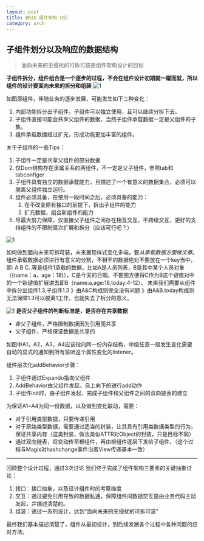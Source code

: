 ```yaml
---
layout: post
title: BRIX 组件架构（四）
category: arch
---
```


## 子组件划分以及响应的数据结构

> 面向未来的无侵扰的可拆可装是组件架构设计的目标

**子组件拆分，组件组合是一个逐步的过程，不会在组件设计初期就一蹴而就，所以组件的设计要面向未来的拆分和组装**
![1](/brix/assets/img/brix-arch/4/1.jpg)

如图原组件，伴随业务的逐步发展，可能发生如下三种变化：

1. 内部功能拆分出子组件，子组件可以独立使用，且可以继续分拆下去。
2. 子组件直接可能会共享父组件的数据，当然子组件承载数据一定是父组件的子集。
3. 组件承载数据经过扩充，形成功能更加丰富的组件。

关于子组件的一些Tips：

1. 子组件一定是共享父组件的部分数据
2. 仅Dom结构存在隶属关系的两组件，不一定是父子组件，参照tab和tabconfiger
3. 子组件具有独立的数据承载能力，且描述了一个有意义的数据集合，必须可以脱离父组件独立运行。
4. 组件必须具备，在使用一段时间之后，必须具备的能力：
	1. 在不改变原有接口的前提下，拆出子组件的能力
	2. 扩充数据，组合新组件的能力
5. 尽最大努力保障，仅直接父子组件之间存在相互交互，不跨级交互，更好的支持组件的不限制层次扩展和拆分（应该可行吧？）

![1](/brix/assets/img/brix-arch/4/2.jpg)

如何做到面向未来可拆可装，未来展现样式变化多端，要*从承载数据方面做文章*。
组件承载数据必须进行有意义的分割，不相干的数据绝对不要放在一个key当中。即:
A B C..等是组件1承载的数据，比如A是人员列表，B是其中某个人员对象（{name：a，age：18}），C是今天的日期。不要图方便将C作为B这个键值对中的一个新键值扩展进去即B（name:a,age:18,today:4-12）。
未来我们需要从组件中拆分出组件1.3,子组件1.3
》由A&C构成则完全没有问题
》由A&B.today构成则无法保障1.3可以脱离1工作，也就失去了拆分的意义。

![1](/brix/assets/img/brix-arch/4/3.png)
**是否父子组件的判断标准是，是否存在共享数据**

- 非父子组件，严格限制数据因为引用而共享
- 父子组件，严格保证数据是共享的

如图中A1，A2，A3，A4应该指向同一份内存结构，中级任意一级发生变化需要自动的显式的通知到所有监听这个属性变化的listener。

组件层次化addBehavior步骤：

1. 子组件通过Expando指向父组件
2. AddBehavior由父组件发起，自上向下的进行add动作
3. 子组件init时，由子组件发起，完成子组件和父组件之间的双向链表的建立

为保证A1~A4为同一份数据，以及做到变化联动，需要：

- 对于引用类型数据，只要传递引用
- 对于原始类型数据，需要通过适当的封装，让其具有引用类数据类型的行为，保证共享内存（这类封装，做法类似ATTR对Object的封装，只是目标不同）
- 通过双向链表，将变动传至根组件，再由根组件逐层下发给子组件，（这个过程与Magix对hashchange事件沿着View传递基本一致）

---
回顾整个设计过程，通过3次讨论
我们终于完成了组件架构三要素的关键抽象讨论：

1. 接口：接口抽象，以及设计组件时的考察维度
2. 交互：通过避免引用导致的数据私通，保障组件间数据交互是由业务代码主动发起，并描述清楚的。
3. 组装：通过一系列设计，达到“面向未来的无侵扰的可拆可装”

最终我们基本描述清楚了，组件从最初设计，到后续发展各个过程中各种问题的应对方法。